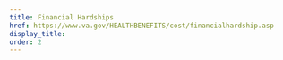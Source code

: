 ```yaml
---
title: Financial Hardships
href: https://www.va.gov/HEALTHBENEFITS/cost/financialhardship.asp
display_title:
order: 2
---
```

